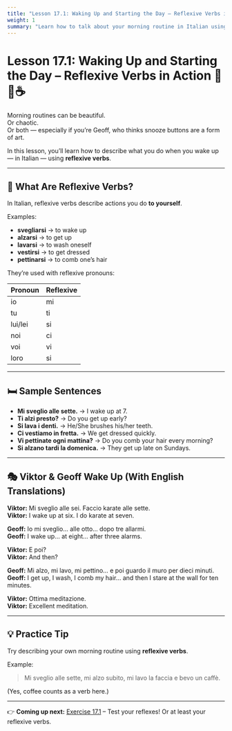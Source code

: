 ```yaml
---
title: "Lesson 17.1: Waking Up and Starting the Day – Reflexive Verbs in Action"
weight: 1
summary: "Learn how to talk about your morning routine in Italian using reflexive verbs like 'mi sveglio' and 'mi alzo'."
---
```


# Lesson 17.1: Waking Up and Starting the Day – Reflexive Verbs in Action 🌅⏰☕

Morning routines can be beautiful.  
Or chaotic.  
Or both — especially if you’re Geoff, who thinks snooze buttons are a form of art.

In this lesson, you’ll learn how to describe what you do when you wake up — in Italian — using **reflexive verbs**.

---

## 🧼 What Are Reflexive Verbs?

In Italian, reflexive verbs describe actions you do **to yourself**.

Examples:
- **svegliarsi** → to wake up  
- **alzarsi** → to get up  
- **lavarsi** → to wash oneself  
- **vestirsi** → to get dressed  
- **pettinarsi** → to comb one’s hair

They’re used with reflexive pronouns:

| Pronoun | Reflexive |
|--------|------------|
| io     | mi         |
| tu     | ti         |
| lui/lei | si        |
| noi    | ci         |
| voi    | vi         |
| loro   | si         |

---

## 🛏️ Sample Sentences

- **Mi sveglio alle sette.** → I wake up at 7.  
- **Ti alzi presto?** → Do you get up early?  
- **Si lava i denti.** → He/She brushes his/her teeth.  
- **Ci vestiamo in fretta.** → We get dressed quickly.  
- **Vi pettinate ogni mattina?** → Do you comb your hair every morning?  
- **Si alzano tardi la domenica.** → They get up late on Sundays.

---

## 🎭 Viktor & Geoff Wake Up (With English Translations)

**Viktor:** Mi sveglio alle sei. Faccio karate alle sette.  
**Viktor:** I wake up at six. I do karate at seven.

**Geoff:** Io mi sveglio... alle otto... dopo tre allarmi.  
**Geoff:** I wake up... at eight... after three alarms.

**Viktor:** E poi?  
**Viktor:** And then?

**Geoff:** Mi alzo, mi lavo, mi pettino… e poi guardo il muro per dieci minuti.  
**Geoff:** I get up, I wash, I comb my hair… and then I stare at the wall for ten minutes.

**Viktor:** Ottima meditazione.  
**Viktor:** Excellent meditation.

---

## 💡 Practice Tip

Try describing your own morning routine using **reflexive verbs**.

Example:
> Mi sveglio alle sette, mi alzo subito, mi lavo la faccia e bevo un caffè.

(Yes, coffee counts as a verb here.)

---

👉 **Coming up next:** [Exercise 17.1](../exercise17-1) – Test your reflexes! Or at least your reflexive verbs.
